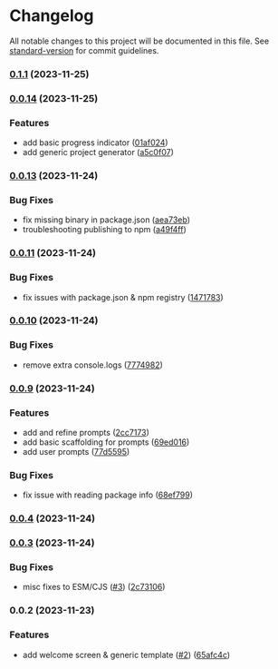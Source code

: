 # Changelog

All notable changes to this project will be documented in this file. See [standard-version](https://github.com/conventional-changelog/standard-version) for commit guidelines.

### [0.1.1](https://github.com/rosnovsky/generate-project-cli/compare/v0.1.0...v0.1.1) (2023-11-25)

### [0.0.14](https://github.com/rosnovsky/generate-project-cli/compare/v0.0.13...v0.0.14) (2023-11-25)

### Features

- add basic progress indicator ([01af024](https://github.com/rosnovsky/generate-project-cli/commit/01af0249dd397c55606632ea68361192987a7886))
- add generic project generator ([a5c0f07](https://github.com/rosnovsky/generate-project-cli/commit/a5c0f0798e84342abd152b15080dfbc731b42cb9))

### [0.0.13](https://github.com/rosnovsky/generate-project-cli/compare/v0.0.11...v0.0.13) (2023-11-24)

### Bug Fixes

- fix missing binary in package.json ([aea73eb](https://github.com/rosnovsky/generate-project-cli/commit/aea73eb0d1bb20c12208797d44b12f7f2e9a13e1))
- troubleshooting publishing to npm ([a49f4ff](https://github.com/rosnovsky/generate-project-cli/commit/a49f4ff97b78b184dca2508b88a23d9f8a87d7fc))

### [0.0.11](https://github.com/rosnovsky/generate-project-cli/compare/v0.0.10...v0.0.11) (2023-11-24)

### Bug Fixes

- fix issues with package.json & npm registry ([1471783](https://github.com/rosnovsky/generate-project-cli/commit/1471783967ff156e70f857a2dd733dad22c064a7))

### [0.0.10](https://github.com/rosnovsky/generate-project-cli/compare/v0.0.9...v0.0.10) (2023-11-24)

### Bug Fixes

- remove extra console.logs ([7774982](https://github.com/rosnovsky/generate-project-cli/commit/7774982d256fd3885bee2d749ae50768b6082864))

### [0.0.9](https://github.com/rosnovsky/generate-project-cli/compare/v0.0.4...v0.0.9) (2023-11-24)

### Features

- add and refine prompts ([2cc7173](https://github.com/rosnovsky/generate-project-cli/commit/2cc7173c196074cd15cada2ed2ce5d6b58007de5))
- add basic scaffolding for prompts ([69ed016](https://github.com/rosnovsky/generate-project-cli/commit/69ed016b16983b661abdf58d705a870e0f4a8f3e))
- add user prompts ([77d5595](https://github.com/rosnovsky/generate-project-cli/commit/77d55954586bdc03f5052d94b01ffef74acd05d7))

### Bug Fixes

- fix issue with reading package info ([68ef799](https://github.com/rosnovsky/generate-project-cli/commit/68ef799359ff7d9fc7f1aaf9362fce3691af1a1c))

### [0.0.4](https://github.com/rosnovsky/generate-project-cli/compare/v0.0.3...v0.0.4) (2023-11-24)

### [0.0.3](https://github.com/rosnovsky/cli-create-project/compare/v0.0.2...v0.0.3) (2023-11-24)

### Bug Fixes

- misc fixes to ESM/CJS ([#3](https://github.com/rosnovsky/cli-create-project/issues/3)) ([2c73106](https://github.com/rosnovsky/cli-create-project/commit/2c731064f41dec43930c6f6dfd88571bd2f73a7a))

### 0.0.2 (2023-11-23)

### Features

- add welcome screen & generic template ([#2](https://github.com/rosnovsky/cli-create-project/issues/2)) ([65afc4c](https://github.com/rosnovsky/cli-create-project/commit/65afc4c26604e4ae4a5c1d022254f1cacf830145))
